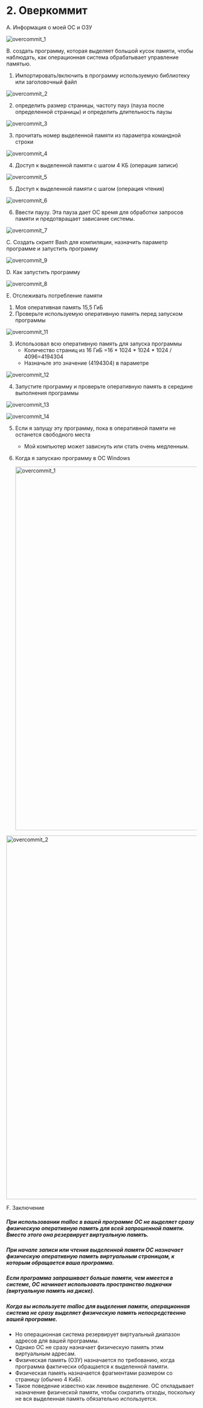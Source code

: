 # 2. Оверкоммит

A. Информация о моей ОС и ОЗУ


![overcommit_1](https://github.com/user-attachments/assets/7e604534-7194-4495-a51a-ffa18b1f99cf)


B. создать программу, которая выделяет большой кусок памяти, чтобы наблюдать, как операционная система обрабатывает управление памятью.
   1. Импортировать/включить в программу используемую библиотеку или заголовочный файл


![overcommit_2](https://github.com/user-attachments/assets/fb91ef6f-a224-4fe1-b99a-a255a926f6d3)

   2. определить размер страницы, частоту пауз (пауза после определенной страницы) и определить длительность паузы


![overcommit_3](https://github.com/user-attachments/assets/9a103a92-f841-44fa-bb92-e2885a085612)


   3. прочитать номер выделенной памяти из параметра командной строки


![overcommit_4](https://github.com/user-attachments/assets/baed21dd-1682-4457-bf6a-da365432cde7)


   4. Доступ к выделенной памяти с шагом 4 КБ (операция записи)


![overcommit_5](https://github.com/user-attachments/assets/3a87be6b-c274-4d26-a4dd-42c84aabdbfd)


   5. Доступ к выделенной памяти с шагом (операция чтения)


![overcommit_6](https://github.com/user-attachments/assets/07fe0042-9703-4c12-9522-b01af54754b9)


   6. Ввести паузу. Эта пауза дает ОС время для обработки запросов памяти и предотвращает зависание системы.



![overcommit_7](https://github.com/user-attachments/assets/9dab9918-6fa8-4553-b32d-51a7e9750df9)


C. Создать скрипт Bash для компиляции, назначить параметр программе и запустить программу


![overcommit_9](https://github.com/user-attachments/assets/d64b24e8-e7bf-458e-a2bc-68e6125e3536)


D. Как запустить программу


![overcommit_8](https://github.com/user-attachments/assets/d418dbb9-4d65-4b0b-9990-f7037ec4ec02)


E. Отслеживать потребление памяти
   1. Моя оперативная память 15,5 ГиБ
   2. Проверьте используемую оперативную память перед запуском программы

![overcommit_11](https://github.com/user-attachments/assets/41a5383e-4cb4-47f8-9cc7-8cbfeb1b34a6)

   3. Использовал всю оперативную память для запуска программы
      - Количество страниц из 16 ГиБ =16 * 1024 * 1024 * 1024 / 4096=4194304
      - Назначьте это значение (4194304) в параметре
     
![overcommit_12](https://github.com/user-attachments/assets/3aac9625-a576-4c8f-8dda-75571beaa0bf)


   4. Запустите программу и проверьте оперативную память в середине выполнения программы

![overcommit_13](https://github.com/user-attachments/assets/1a721ef5-6095-48a7-b1b9-8bd4a8b2e551)


![overcommit_14](https://github.com/user-attachments/assets/a674312e-e3f0-46c4-b942-d3e1847cc54c)



   5. Если я запущу эту программу, пока в оперативной памяти не останется свободного места
      - Мой компьютер может зависнуть или стать очень медленным.
   6. Когда я запускаю программу в ОС Windows


      
      <img width="960" alt="overcommit_1" src="https://github.com/user-attachments/assets/cef89eb5-b419-4e5b-9b5f-2d9f9d9e7b1f">



<img width="960" alt="overcommit_2" src="https://github.com/user-attachments/assets/bc4f6d58-3909-446e-88df-a9d19ca8df15">

     




F. Заключение
##### При использовании malloc в вашей программе ОС не выделяет сразу физическую оперативную память для всей запрошенной памяти. Вместо этого она резервирует виртуальную память.
##### При начале записи или чтения выделенной памяти ОС назначает физическую оперативную память виртуальным страницам, к которым обращается ваша программа.
##### Если программа запрашивает больше памяти, чем имеется в системе, ОС начинает использовать пространство подкачки (виртуальную память на диске).
##### Когда вы используете malloc для выделения памяти, операционная система не сразу выделяет физическую память непосредственно вашей программе.
   - Но операционная система резервирует виртуальный диапазон адресов для вашей программы.
   - Однако ОС не сразу назначает физическую память этим виртуальным адресам.
   - Физическая память (ОЗУ) назначается по требованию, когда программа фактически обращается к выделенной памяти.
   - Физическая память назначается фрагментами размером со страницу (обычно 4 КиБ).
   - Такое поведение известно как ленивое выделение. ОС откладывает назначение физической памяти, чтобы сократить отходы, поскольку не вся выделенная память обязательно используется.
